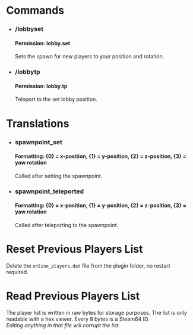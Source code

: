 <h1>Commands</h1>
<ul>
  <li><h3>/lobbyset</h3><h4><strong>Permission</strong>: lobby.set</h4><p>Sets the spawn for new players to your position and rotation.</p></li>
  <li><h3>/lobbytp</h3><h4><strong>Permission</strong>: lobby.tp</h4><p>Teleport to the set lobby position.</p></li>
</ul>
<h1>Translations</h1>
<ul>
  <li><h3>spawnpoint_set</h3><h4><strong>Formatting</strong>: {0} = x-position, {1} = y-position, {2} = z-position, {3} = yaw rotation</h4><p>Called after setting the spawnpoint.</p></li>
  <li><h3>spawnpoint_teleported</h3><h4><strong>Formatting</strong>: {0} = x-position, {1} = y-position, {2} = z-position, {3} = yaw rotation</h4><p>Called after teleporting to the spawnpoint.</p></li>
</ul>
<h1>Reset Previous Players List</h1>
<p>Delete the <code>online_players.dat</code> file from the plugin folder, no restart required.</p>
<h1>Read Previous Players List</h1>
<p>The player list is written in raw bytes for storage purposes. The list is only readable with a hex viewer. Every 8 bytes is a Steam64 ID. <br><em>Editing anything in that file will corrupt the list</em>.</p>
